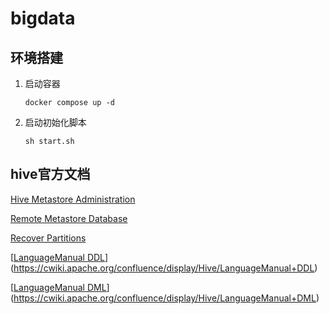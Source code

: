 # bigdata

## 环境搭建

1. 启动容器

   ```shell
   docker compose up -d
   ```

2. 启动初始化脚本

   ```shell
   sh start.sh
   ```



## hive官方文档



[Hive Metastore Administration](https://cwiki.apache.org/confluence/display/Hive/AdminManual+Metastore+Administration#AdminManualMetastoreAdministration-HiveMetastoreAdministration)

[Remote Metastore Database](https://cwiki.apache.org/confluence/display/Hive/AdminManual+Metastore+Administration#AdminManualMetastoreAdministration-Local/EmbeddedMetastoreServer)

[Recover Partitions](https://cwiki.apache.org/confluence/display/Hive/LanguageManual+DDL#LanguageManualDDL-RecoverPartitions(MSCKREPAIRTABLE))

[[LanguageManual DDL](https://cwiki.apache.org/confluence/display/Hive/LanguageManual+DDL)](https://cwiki.apache.org/confluence/display/Hive/LanguageManual+DDL)

[[LanguageManual DML](https://cwiki.apache.org/confluence/display/Hive/LanguageManual+DML)](https://cwiki.apache.org/confluence/display/Hive/LanguageManual+DML)

